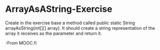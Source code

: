 # ArrayAsAString-Exercise

Create in the exercise base a method called public static String arrayAsString(int[][] array). It should create a string representation of the array it receives as the parameter and return it.

-From MOOC.fi
